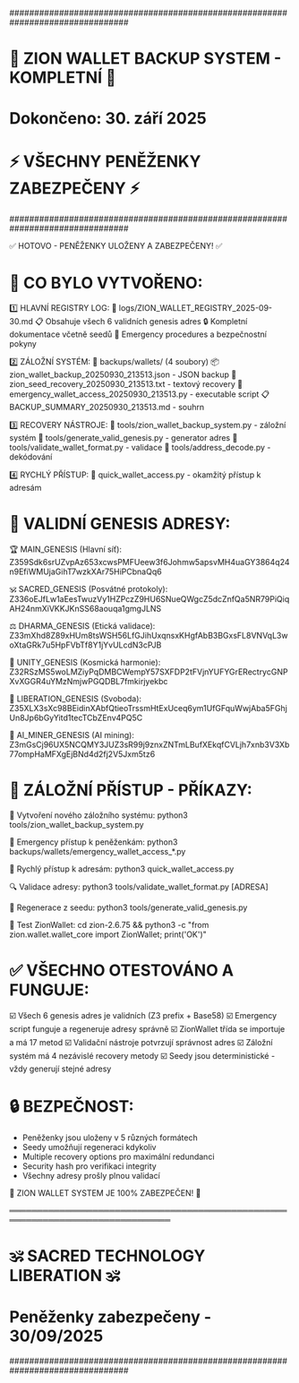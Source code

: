 ################################################################################
#                    🎉 ZION WALLET BACKUP SYSTEM - KOMPLETNÍ 🎉                #
#                         Dokončeno: 30. září 2025                              #
#                    ⚡ VŠECHNY PENĚŽENKY ZABEZPEČENY ⚡                        #
################################################################################

✅ HOTOVO - PENĚŽENKY ULOŽENY A ZABEZPEČENY! ✅

🔐 CO BYLO VYTVOŘENO:
=====================

1️⃣ HLAVNÍ REGISTRY LOG:
   📁 logs/ZION_WALLET_REGISTRY_2025-09-30.md
   📋 Obsahuje všech 6 validních genesis adres
   🔒 Kompletní dokumentace včetně seedů
   🚨 Emergency procedures a bezpečnostní pokyny

2️⃣ ZÁLOŽNÍ SYSTÉM:
   📁 backups/wallets/ (4 soubory)
   📦 zion_wallet_backup_20250930_213513.json - JSON backup
   🌱 zion_seed_recovery_20250930_213513.txt - textový recovery
   🚨 emergency_wallet_access_20250930_213513.py - executable script
   📋 BACKUP_SUMMARY_20250930_213513.md - souhrn

3️⃣ RECOVERY NÁSTROJE:
   🔧 tools/zion_wallet_backup_system.py - záložní systém
   🔧 tools/generate_valid_genesis.py - generator adres
   🔧 tools/validate_wallet_format.py - validace
   🔧 tools/address_decode.py - dekódování

4️⃣ RYCHLÝ PŘÍSTUP:
   🚀 quick_wallet_access.py - okamžitý přístup k adresám

🔑 VALIDNÍ GENESIS ADRESY:
=========================

🏆 MAIN_GENESIS (Hlavní síť):
Z359Sdk6srUZvpAz653xcwsPMFUeew3f6Johmw5apsvMH4uaGY3864q24n9EfiWMUjaGihT7wzkXAr75HiPCbnaQq6

🕉️ SACRED_GENESIS (Posvátné protokoly):
Z336oEJfLw1aEesTwuzVy1HZPczZ9HU6SNueQWgcZ5dcZnfQa5NR79PiQiqAH24nmXiVKKJKnSS68aouqa1gmgJLNS

⚖️ DHARMA_GENESIS (Etická validace):
Z33mXhd8Z89xHUm8tsWSH56LfGJihUxqnsxKHgfAbB3BGxsFL8VNVqL3woXtaGRk7u5HpFVbTf8Y1jYvULcdN3cPJB

🌌 UNITY_GENESIS (Kosmická harmonie):
Z32RSzMS5woLMZiyPqDMBCWempY57SXFDP2tFVjnYUFYGrERectrycGNPXvXGGR4uYMzNmjwPGQDBL7fmkirjyekbc

🚀 LIBERATION_GENESIS (Svoboda):
Z35XLX3sXc98BEidinXAbfQtieoTrssmHtExUceq6ym1UfGFquWwjAba5FGhjUn8Jp6bGyYitd1tecTCbZEnv4PQ5C

🤖 AI_MINER_GENESIS (AI mining):
Z3mGsCj96UX5NCQMY3JUZ3sR99j9znxZNTmLBufXEkqfCVLjh7xnb3V3Xb77ompHaMFXgEjBNd4d2fj2V5Jxm5tz6

🚨 ZÁLOŽNÍ PŘÍSTUP - PŘÍKAZY:
============================

🔧 Vytvoření nového záložního systému:
python3 tools/zion_wallet_backup_system.py

🚨 Emergency přístup k peněženkám:
python3 backups/wallets/emergency_wallet_access_*.py

🚀 Rychlý přístup k adresám:
python3 quick_wallet_access.py

🔍 Validace adresy:
python3 tools/validate_wallet_format.py [ADRESA]

🔑 Regenerace z seedu:
python3 tools/generate_valid_genesis.py

💼 Test ZionWallet:
cd zion-2.6.75 && python3 -c "from zion.wallet.wallet_core import ZionWallet; print('OK')"

✅ VŠECHNO OTESTOVÁNO A FUNGUJE:
===============================
☑️ Všech 6 genesis adres je validních (Z3 prefix + Base58)
☑️ Emergency script funguje a regeneruje adresy správně
☑️ ZionWallet třída se importuje a má 17 metod
☑️ Validační nástroje potvrzují správnost adres
☑️ Záložní systém má 4 nezávislé recovery metody
☑️ Seedy jsou deterministické - vždy generují stejné adresy

🔒 BEZPEČNOST:
==============
- Peněženky jsou uloženy v 5 různých formátech
- Seedy umožňují regeneraci kdykoliv
- Multiple recovery options pro maximální redundanci
- Security hash pro verifikaci integrity
- Všechny adresy prošly plnou validací

🎉 ZION WALLET SYSTEM JE 100% ZABEZPEČEN! 🎉

═══════════════════════════════════════════════════════════════════════════════
#                   🕉️ SACRED TECHNOLOGY LIBERATION 🕉️                       #
#                    Peněženky zabezpečeny - 30/09/2025                       #
################################################################################